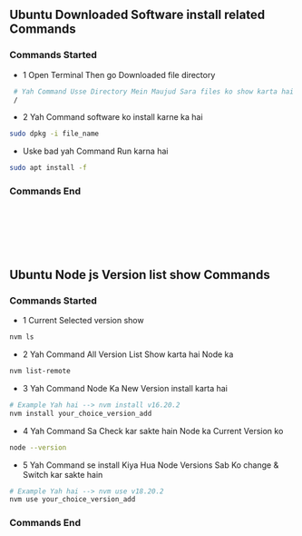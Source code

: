 ## Ubuntu Downloaded Software install related Commands 
### Commands Started

- 1 Open Terminal Then go Downloaded file directory
```sh
 # Yah Command Usse Directory Mein Maujud Sara files ko show karta hai
 /
```
- 2 Yah Command software ko install karne ka hai
```sh
sudo dpkg -i file_name
```
- Uske bad yah Command Run karna hai
```sh
sudo apt install -f 
```
### Commands End

   

$~~~~~~~~~~~~~~$

$~~~~~~~~~~~~~~$

$~~~~~~~~~~~~~~$


## Ubuntu Node js Version list show Commands
### Commands Started

- 1 Current Selected version show
```sh
nvm ls
```



- 2 Yah Command All Version List Show karta hai Node ka
```sh
nvm list-remote 
```



- 3 Yah Command Node Ka New Version install karta hai
```sh
# Example Yah hai --> nvm install v16.20.2
nvm install your_choice_version_add
```



- 4 Yah Command Sa Check kar sakte hain Node ka Current Version ko
```sh
node --version
```



- 5 Yah Command se install Kiya Hua Node Versions Sab Ko change & Switch kar sakte hain
```sh
# Example Yah hai --> nvm use v18.20.2
nvm use your_choice_version_add
```
### Commands End



